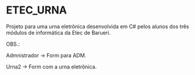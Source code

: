 # ETEC_URNA
Projeto para uma urna eletrônica desenvolvida em C# pelos alunos dos três módulos de informática da Etec de Barueri.

OBS.: 

Admnistrador -> Form para ADM.

Urna2 -> Form com a urna eletrônica. 
